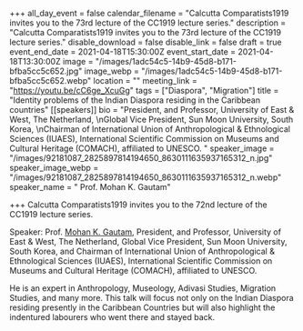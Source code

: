 +++
all_day_event = false
calendar_filename = "Calcutta Comparatists1919 invites you to the 73rd lecture of the CC1919 lecture series."
description = "Calcutta Comparatists1919 invites you to the 73rd lecture of the CC1919 lecture series."
disable_download = false
disable_link = false
draft = true
event_end_date = 2021-04-18T15:30:00Z
event_start_date = 2021-04-18T13:30:00Z
image = "/images/1adc54c5-14b9-45d8-b171-bfba5cc5c652.jpg"
image_webp = "/images/1adc54c5-14b9-45d8-b171-bfba5cc5c652.webp"
location = ""
meeting_link = "https://youtu.be/cC6ge_XcuGg"
tags = ["Diaspora", "Migration"]
title = "Identity problems of the Indian Diaspora residing in the Caribbean countries"
[[speakers]]
bio = "President, and Professor, University of East & West, The Netherland, \nGlobal Vice President, Sun Moon University, South Korea, \nChairman of International Union of Anthropological & Ethnological Sciences (IUAES), International Scientific Commission on Museums and Cultural Heritage (COMACH), affiliated to UNESCO. "
speaker_image = "/images/92181087_2825897814194650_8630111635937165312_n.jpg"
speaker_image_webp = "/images/92181087_2825897814194650_8630111635937165312_n.webp"
speaker_name = " Prof. Mohan K. Gautam"

+++
Calcutta Comparatists1919 invites you to the 72nd lecture of the CC1919 lecture series.

Speaker: Prof. [Mohan K. Gautam](https://www.facebook.com/profile.php?id=100003233761757&__cft__%5B0%5D=AZVPHaR-uBcaJ047voR1fdDgloBirwqLaAj1a26FP56_Fb-n4mPrWtWfSIoKm41x1zUMr2pNvhJnczXDTlzgrcw8SRIzvqYBlvuT1-H_XrEtPRI2fYeMIxlQgl1_nO2jlkc&__tn__=-%5DK-R), President, and Professor, University of East & West, The Netherland, Global Vice President, Sun Moon University, South Korea, and Chairman of International Union of Anthropological & Ethnological Sciences (IUAES), International Scientific Commission on Museums and Cultural Heritage (COMACH), affiliated to UNESCO.

He is an expert in Anthropology, Museology, Adivasi Studies, Migration Studies, and many more. This talk will focus not only on the Indian Diaspora residing presently in the Caribbean Countries but will also highlight the indentured labourers who went there and stayed back.